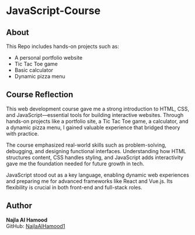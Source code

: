 # JavaScript-Course

## About 

This Repo includes hands-on projects such as:

- A personal portfolio website
- Tic Tac Toe game
- Basic calculator
- Dynamic pizza menu

## Course Reflection

This web development course gave me a strong introduction to HTML, CSS, and JavaScript—essential tools for building interactive websites. Through hands-on projects like a portfolio site, a Tic Tac Toe game, a calculator, and a dynamic pizza menu, I gained valuable experience that bridged theory with practice.

The course emphasized real-world skills such as problem-solving, debugging, and designing functional interfaces. Understanding how HTML structures content, CSS handles styling, and JavaScript adds interactivity gave me the foundation needed for future growth in tech.

JavaScript stood out as a key language, enabling dynamic web experiences and preparing me for advanced frameworks like React and Vue.js. Its flexibility is crucial in both front-end and full-stack roles.

## Author

**Najla Al Hamood**  
GitHub: [NajlaAlHamood1](https://github.com/NajlaAlHamood1)
